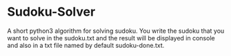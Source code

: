 # Sudoku-Solver
A short python3 algorithm for solving sudoku.
You write the sudoku that you want to solve in the sudoku.txt and the result will be displayed in console and also in a txt file named by default sudoku-done.txt.
